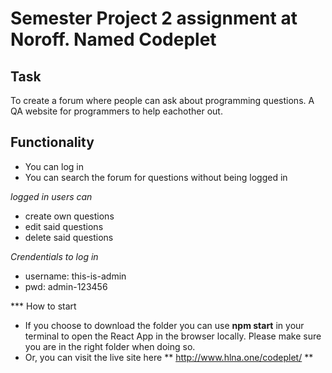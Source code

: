 # Semester Project 2 assignment at Noroff. Named Codeplet 

## Task
To create a forum where people can ask about programming questions. A QA website for programmers to help eachother out. 

## Functionality
- You can log in
- You can search the forum for questions without being logged in

_logged in users can_
- create own questions
- edit said questions
- delete said questions

_Crendentials to log in_
- username: this-is-admin
- pwd: admin-123456

*** How to start
- If you choose to download the folder you can use **npm start** in your terminal to open the React App in the browser locally. Please make sure you are in the right folder when doing so. 
- Or, you can visit the live site here ** http://www.hlna.one/codeplet/ **
